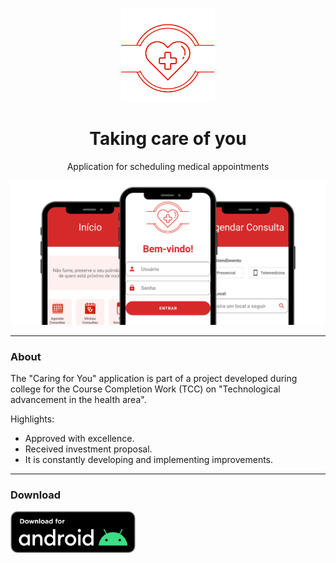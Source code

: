 <p align="center">
  <img width="150px" src="./app/src/main/gitx/logo_app.png" alt="Cuidando de Você logo">
</p>

<h1 align="center">Taking care of you</h1>

<p align="center">
  Application for scheduling medical appointments
</p>

<img src="./app/src/main/gitx/app_mockup.png" alt="App Mockup">

---

### About

The "Caring for You" application is part of a project developed during college for the Course Completion Work (TCC) on "Technological advancement in the health area".

Highlights:
- Approved with excellence.
- Received investment proposal.
- It is constantly developing and implementing improvements.

---

### Download

<a href="https://github.com/lucasoliveirabr/cuidando-de-voce-app/releases/download/v0.7.0/cuidando-de-voce-v0.7.0.apk"><img width="200px" src="./app/src/main/gitx/android_download.png" alt="Download Button"></a>
